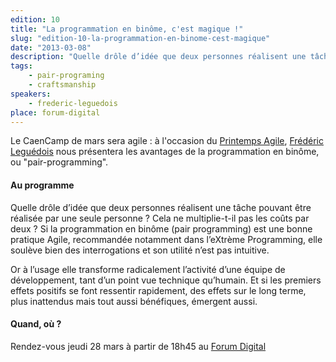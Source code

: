 ```yaml
---
edition: 10
title: "La programmation en binôme, c'est magique !"
slug: "edition-10-la-programmation-en-binome-cest-magique"
date: "2013-03-08"
description: "Quelle drôle d’idée que deux personnes réalisent une tâche pouvant être réalisée par une seule personne ? Cela ne multiplie-t-il pas les coûts par deux ?"
tags:
    - pair-programing
    - craftsmanship
speakers:
    - frederic-leguedois
place: forum-digital
---
```


Le CaenCamp de mars sera agile : à l'occasion du
[Printemps Agile](http://www.club-agile-caen.fr/printemps-agile/),
[Frédéric Leguédois](https://twitter.com/f_leguedois) nous présentera les avantages de la
programmation en binôme, ou "pair-programming".

#### Au programme

Quelle drôle d’idée que deux personnes réalisent une tâche pouvant être réalisée par une seule
personne ? Cela ne multiplie-t-il pas les coûts par deux ? Si la programmation en binôme (pair
programming) est une bonne pratique Agile, recommandée notamment dans l’eXtrème Programming, elle
soulève bien des interrogations et son utilité n’est pas intuitive.

Or à l’usage elle transforme radicalement l’activité d’une équipe de développement, tant d’un point
vue technique qu’humain. Et si les premiers effets positifs se font ressentir rapidement, des effets
sur le long terme, plus inattendus mais tout aussi bénéfiques, émergent aussi.

#### Quand, où ?

Rendez-vous jeudi 28 mars à partir de 18h45 au [Forum Digital](http://www.forum-digital.fr)
